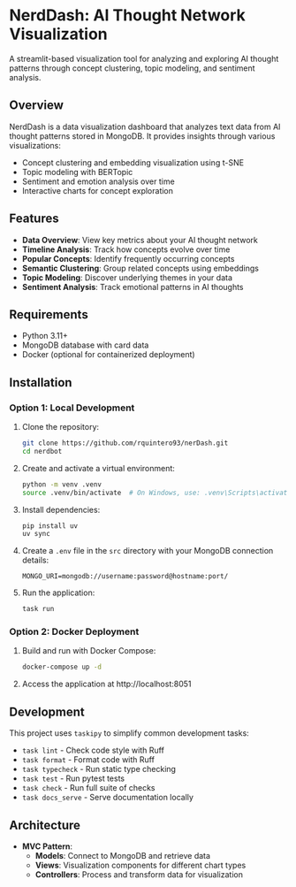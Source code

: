 # NerdDash: AI Thought Network Visualization

A streamlit-based visualization tool for analyzing and exploring AI thought patterns through concept clustering, topic modeling, and sentiment analysis.

## Overview

NerdDash is a data visualization dashboard that analyzes text data from AI thought patterns stored in MongoDB. It provides insights through various visualizations:

- Concept clustering and embedding visualization using t-SNE
- Topic modeling with BERTopic
- Sentiment and emotion analysis over time
- Interactive charts for concept exploration

## Features

- **Data Overview**: View key metrics about your AI thought network
- **Timeline Analysis**: Track how concepts evolve over time  
- **Popular Concepts**: Identify frequently occurring concepts
- **Semantic Clustering**: Group related concepts using embeddings
- **Topic Modeling**: Discover underlying themes in your data
- **Sentiment Analysis**: Track emotional patterns in AI thoughts

## Requirements

- Python 3.11+
- MongoDB database with card data
- Docker (optional for containerized deployment)

## Installation

### Option 1: Local Development

1. Clone the repository:
   ```bash
   git clone https://github.com/rquintero93/nerDash.git
   cd nerdbot
   ```

2. Create and activate a virtual environment:
   ```bash
   python -m venv .venv
   source .venv/bin/activate  # On Windows, use: .venv\Scripts\activate
   ```

3. Install dependencies:
   ```bash
   pip install uv
   uv sync
   ```

4. Create a `.env` file in the `src` directory with your MongoDB connection details:
   ```
   MONGO_URI=mongodb://username:password@hostname:port/
   ```

5. Run the application:
   ```bash
   task run
   ```

### Option 2: Docker Deployment

1. Build and run with Docker Compose:
   ```bash
   docker-compose up -d
   ```

2. Access the application at http://localhost:8051

## Development

This project uses `taskipy` to simplify common development tasks:

- `task lint` - Check code style with Ruff
- `task format` - Format code with Ruff
- `task typecheck` - Run static type checking
- `task test` - Run pytest tests
- `task check` - Run full suite of checks
- `task docs_serve` - Serve documentation locally

## Architecture

- **MVC Pattern**:
  - **Models**: Connect to MongoDB and retrieve data
  - **Views**: Visualization components for different chart types
  - **Controllers**: Process and transform data for visualization
